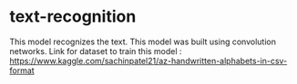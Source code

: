 # text-recognition
This model recognizes the text.
This model was built using convolution networks.
Link for dataset to train this model : https://www.kaggle.com/sachinpatel21/az-handwritten-alphabets-in-csv-format

